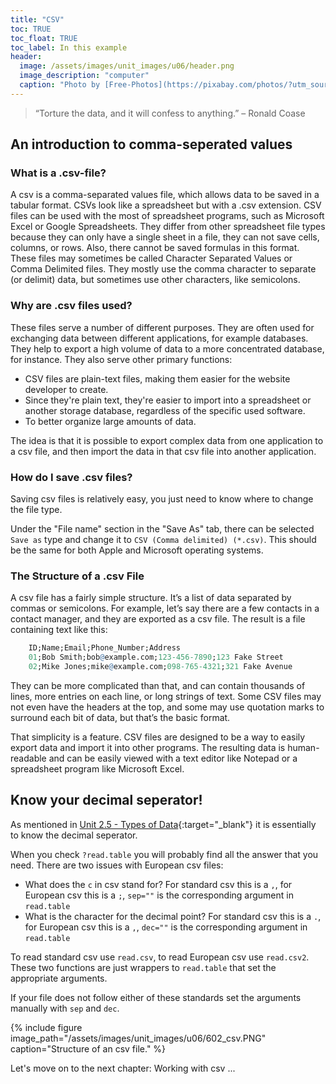 ```yaml
---
title: "CSV"
toc: TRUE
toc_float: TRUE
toc_label: In this example
header:
  image: /assets/images/unit_images/u06/header.png
  image_description: "computer"
  caption: "Photo by [Free-Photos](https://pixabay.com/photos/?utm_source=link-attribution&amp;utm_medium=referral&amp;utm_campaign=image&amp;utm_content=336373) [Pixabay](https://pixabay.com/de/?utm_source=link-attribution&amp;utm_medium=referral&amp;utm_campaign=image&amp;utm_content=336373)"
---
```


> “Torture the data, and it will confess to anything.” – Ronald Coase
<!--more-->

## An introduction to comma-seperated values

### What is a .csv-file?
A csv is a comma-separated values file, which allows data to be saved in a tabular format. CSVs look like a spreadsheet but with a .csv extension. CSV files can be used with the most of spreadsheet programs, such as Microsoft Excel or Google Spreadsheets. They differ from other spreadsheet file types because they can only have a single sheet in a file, they can not save cells, columns, or rows. Also, there cannot be saved formulas in this format. These files may sometimes be called Character Separated Values or Comma Delimited files. They mostly use the comma character to separate (or delimit) data, but sometimes use other characters, like semicolons.

### Why are .csv files used?
These files serve a number of different purposes. They are often used for exchanging data between different applications, for example databases. They help to export a high volume of data to a more concentrated database, for instance. They also serve other primary functions:

* CSV files are plain-text files, making them easier for the website developer to create.
* Since they're plain text, they're easier to import into a spreadsheet or another storage database, regardless of the specific used software.
* To better organize large amounts of data.

The idea is that it is possible to export complex data from one application to a csv file, and then import the data in that csv file into another application.

### How do I save .csv files?
Saving csv files is relatively easy, you just need to know where to change the file type.

Under the "File name" section in the "Save As" tab, there can be selected `Save as` type and change it to `CSV (Comma delimited) (*.csv)`. This should be the same for both Apple and Microsoft operating systems.

### The Structure of a .csv File
A csv file has a fairly simple structure. It’s a list of data separated by commas or semicolons. For example, let’s say there are a few contacts in a contact manager, and they are exported as a csv file. The result is a file containing text like this:

```r
    ID;Name;Email;Phone_Number;Address
    01;Bob Smith;bob@example.com;123-456-7890;123 Fake Street
    02;Mike Jones;mike@example.com;098-765-4321;321 Fake Avenue
```

They can be more complicated than that, and can contain thousands of lines, more entries on each line, or long strings of text. Some CSV files may not even have the headers at the top, and some may use quotation marks to surround each bit of data, but that’s the basic format.

That simplicity is a feature. CSV files are designed to be a way to easily export data and import it into other programs. The resulting data is human-readable and can be easily viewed with a text editor like Notepad or a spreadsheet program like Microsoft Excel.

## Know your decimal seperator!
As mentioned in [Unit 2.5 - Types of Data](https://geomoer.github.io/moer-base-r/unit02/unit02-05_types_of_data.html){:target="_blank"} it is essentially to know the decimal seperator.

When you check `?read.table` you will probably find all the answer that you need.
There are two issues with European csv files:

* What does the `c` in csv stand for? For standard csv this is a `,`, for European csv this is a `;`, `sep=""` is the corresponding argument in `read.table`
* What is the character for the decimal point? For standard csv this is a `.`, for European csv this is a `,`, `dec=""` is the corresponding argument in `read.table`

To read standard csv use `read.csv`, to read European csv use `read.csv2`. These two functions are just wrappers to `read.table` that set the appropriate arguments.

If your file does not follow either of these standards set the arguments manually with `sep` and `dec`.


{% include figure image_path="/assets/images/unit_images/u06/602_csv.PNG" caption="Structure of an csv file." %}


Let's move on to the next chapter: Working with csv ...


<!--
## Further reading

add some day
-->
